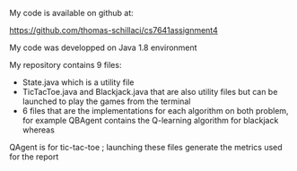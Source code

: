 My code is available on github at:

https://github.com/thomas-schillaci/cs7641assignment4

My code was developped on Java 1.8 environment

My repository contains 9 files:

- State.java which is a utility file
- TicTacToe.java and Blackjack.java that are also utility files but can be launched to play the games from the terminal
- 6 files that are the implementations for each algorithm on both problem, for example QBAgent contains the Q-learning algorithm for blackjack whereas 

QAgent is for tic-tac-toe ; launching these files generate the metrics used for the report
